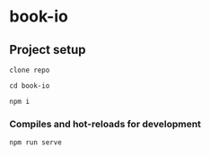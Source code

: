 # book-io

## Project setup

```
clone repo
```

```
cd book-io
```
```
npm i
```

### Compiles and hot-reloads for development
```
npm run serve
```
